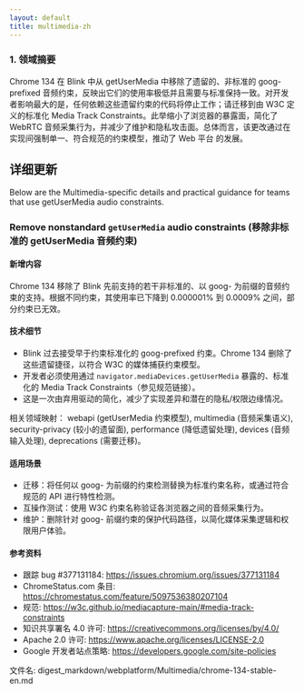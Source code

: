```yaml
---
layout: default
title: multimedia-zh
---
```


### 1. 领域摘要

Chrome 134 在 Blink 中从 getUserMedia 中移除了遗留的、非标准的 goog-prefixed 音频约束，反映出它们的使用率极低并且需要与标准保持一致。对开发者影响最大的是，任何依赖这些遗留约束的代码将停止工作；请迁移到由 W3C 定义的标准化 Media Track Constraints。此举缩小了浏览器的暴露面，简化了 WebRTC 音频采集行为，并减少了维护和隐私攻击面。总体而言，该更改通过在实现间强制单一、符合规范的约束模型，推动了 Web 平台 的发展。

## 详细更新

Below are the Multimedia-specific details and practical guidance for teams that use getUserMedia audio constraints.

### Remove nonstandard `getUserMedia` audio constraints (移除非标准的 getUserMedia 音频约束)

#### 新增内容
Chrome 134 移除了 Blink 先前支持的若干非标准的、以 goog- 为前缀的音频约束的支持。根据不同约束，其使用率已下降到 0.000001% 到 0.0009% 之间，部分约束已无效。

#### 技术细节
- Blink 过去接受早于约束标准化的 goog-prefixed 约束。Chrome 134 删除了这些遗留捷径，以符合 W3C 的媒体捕获约束模型。
- 开发者必须使用通过 `navigator.mediaDevices.getUserMedia` 暴露的、标准化的 Media Track Constraints（参见规范链接）。
- 这是一次由弃用驱动的简化，减少了实现差异和潜在的隐私/权限边缘情况。

相关领域映射： webapi (getUserMedia 约束模型), multimedia (音频采集语义), security-privacy (较小的遗留面), performance (降低遗留处理), devices (音频输入处理), deprecations (需要迁移)。

#### 适用场景
- 迁移：将任何以 goog- 为前缀的约束检测替换为标准约束名称，或通过符合规范的 API 进行特性检测。
- 互操作测试：使用 W3C 约束名称验证各浏览器之间的音频采集行为。
- 维护：删除针对 goog- 前缀约束的保护代码路径，以简化媒体采集逻辑和权限用户体验。

#### 参考资料
- 跟踪 bug #377131184: https://issues.chromium.org/issues/377131184
- ChromeStatus.com 条目: https://chromestatus.com/feature/5097536380207104
- 规范: https://w3c.github.io/mediacapture-main/#media-track-constraints
- 知识共享署名 4.0 许可: https://creativecommons.org/licenses/by/4.0/
- Apache 2.0 许可: https://www.apache.org/licenses/LICENSE-2.0
- Google 开发者站点策略: https://developers.google.com/site-policies

文件名: digest_markdown/webplatform/Multimedia/chrome-134-stable-en.md
